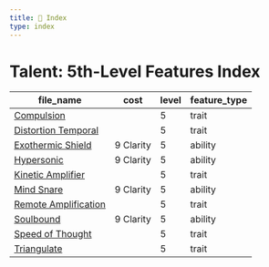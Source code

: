 ```yaml
---
title: 📑 Index
type: index
---
```


# Talent: 5th-Level Features Index

| file_name                                         | cost      | level | feature_type |
| ------------------------------------------------- | --------- | ----- | ------------ |
| [Compulsion](../Compulsion)                       |           | 5     | trait        |
| [Distortion Temporal](../Distortion%20Temporal)   |           | 5     | trait        |
| [Exothermic Shield](../Exothermic%20Shield)       | 9 Clarity | 5     | ability      |
| [Hypersonic](../Hypersonic)                       | 9 Clarity | 5     | ability      |
| [Kinetic Amplifier](../Kinetic%20Amplifier)       |           | 5     | trait        |
| [Mind Snare](../Mind%20Snare)                     | 9 Clarity | 5     | ability      |
| [Remote Amplification](../Remote%20Amplification) |           | 5     | trait        |
| [Soulbound](../Soulbound)                         | 9 Clarity | 5     | ability      |
| [Speed of Thought](../Speed%20of%20Thought)       |           | 5     | trait        |
| [Triangulate](../Triangulate)                     |           | 5     | trait        |
